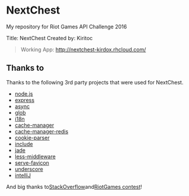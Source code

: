 # NextChest

My repository for Riot Games API Challenge 2016

Title: NextChest
Created by: Kiritoc

> Working App: <http://nextchest-kirdox.rhcloud.com/>

## Thanks to ##

Thanks to the following 3rd party projects that were used for NextChest.
* [node.js](https://nodejs.org/)
* [express](http://expressjs.com/)
* [async](https://github.com/caolan/async)
* [glob](https://github.com/isaacs/node-glob)
* [i18n](https://github.com/mashpie/i18n-node)
* [cache-manager](https://github.com/BryanDonovan/node-cache-manager)
* [cache-manager-redis](https://github.com/dial-once/node-cache-manager-redis)
* [cookie-parser](https://github.com/expressjs/cookie-parser)
* [include](https://github.com/anthonynichols/node-include)
* [jade](http://jade-lang.com/)
* [less-middleware](https://github.com/emberfeather/less.js-middleware)
* [serve-favicon](https://github.com/expressjs/serve-favicon)
* [underscore](http://underscorejs.org/)
* [intelliJ](https://www.jetbrains.com/idea/)

And big thanks to[StackOverflow](http://stackoverflow.com/)and[RiotGames contest](https://developer.riotgames.com/)!
